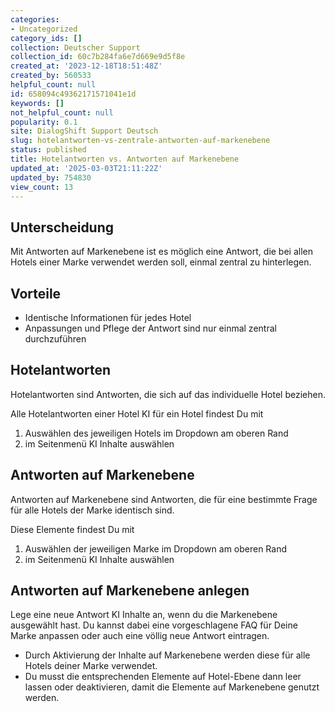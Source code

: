 ```yaml
---
categories:
- Uncategorized
category_ids: []
collection: Deutscher Support
collection_id: 60c7b284fa6e7d669e9d5f8e
created_at: '2023-12-18T18:51:48Z'
created_by: 560533
helpful_count: null
id: 658094c49362171571041e1d
keywords: []
not_helpful_count: null
popularity: 0.1
site: DialogShift Support Deutsch
slug: hotelantworten-vs-zentrale-antworten-auf-markenebene
status: published
title: Hotelantworten vs. Antworten auf Markenebene
updated_at: '2025-03-03T21:11:22Z'
updated_by: 754830
view_count: 13
---
```


## Unterscheidung

Mit Antworten auf Markenebene ist es möglich eine Antwort, die bei allen Hotels einer Marke verwendet werden soll, einmal zentral zu hinterlegen.

## Vorteile

  * Identische Informationen für jedes Hotel
  * Anpassungen und Pflege der Antwort sind nur einmal zentral durchzuführen



## Hotelantworten

Hotelantworten sind Antworten, die sich auf das individuelle Hotel beziehen.

Alle Hotelantworten einer Hotel KI für ein Hotel findest Du mit 

  1. Auswählen des jeweiligen Hotels im Dropdown am oberen Rand
  2. im Seitenmenü KI Inhalte auswählen



## Antworten auf Markenebene

Antworten auf Markenebene sind Antworten, die für eine bestimmte Frage für alle Hotels der Marke identisch sind.

Diese Elemente findest Du mit 

  1. Auswählen der jeweiligen Marke im Dropdown am oberen Rand
  2. im Seitenmenü KI Inhalte auswählen

  


## Antworten auf Markenebene anlegen

Lege eine neue Antwort KI Inhalte an, wenn du die Markenebene ausgewählt hast. Du kannst dabei eine vorgeschlagene FAQ für Deine Marke anpassen oder auch eine völlig neue Antwort eintragen. 

  * Durch Aktivierung der Inhalte auf Markenebene werden diese für alle Hotels deiner Marke verwendet.
  * Du musst die entsprechenden Elemente auf Hotel-Ebene dann leer lassen oder deaktivieren, damit die Elemente auf Markenebene genutzt werden.
